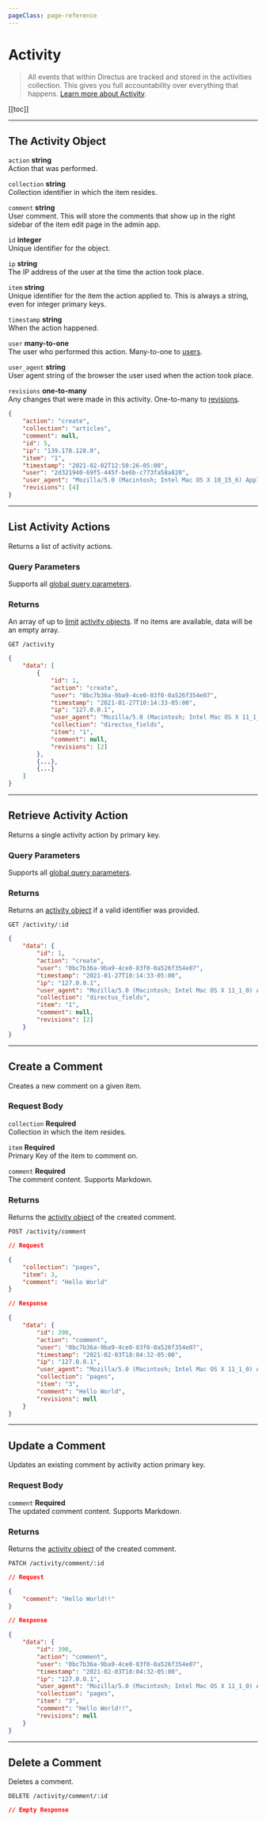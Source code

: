 ```yaml
---
pageClass: page-reference
---
```


# Activity

<div class="two-up">
<div class="left">

> All events that within Directus are tracked and stored in the activities collection. This gives you full
> accountability over everything that happens. [Learn more about Activity](/concepts/activity/).

</div>
<div class="right">

[[toc]]

</div>
</div>

---

## The Activity Object

<div class="two-up">
<div class="left">
<div class="definitions">

`action` **string**\
Action that was performed.

`collection` **string**\
Collection identifier in which the item resides.

`comment` **string**\
User comment. This will store the comments that show up in the right sidebar of the item edit page in the admin app.

`id` **integer**\
Unique identifier for the object.

`ip` **string**\
The IP address of the user at the time the action took place.

`item` **string**\
Unique identifier for the item the action applied to. This is always a string, even for integer primary keys.

`timestamp` **string**\
When the action happened.

`user` **many-to-one**\
The user who performed this action. Many-to-one to [users](/reference/api/rest/users/#the-users-object).

`user_agent` **string**\
User agent string of the browser the user used when the action took place.

`revisions` **one-to-many**\
Any changes that were made in this activity. One-to-many to [revisions](/reference/api/rest/revisions/#the-revisions-object).

</div>
</div>
<div class="right">

```json
{
	"action": "create",
	"collection": "articles",
	"comment": null,
	"id": 5,
	"ip": "139.178.128.0",
	"item": "1",
	"timestamp": "2021-02-02T12:50:26-05:00",
	"user": "2d321940-69f5-445f-be6b-c773fa58a820",
	"user_agent": "Mozilla/5.0 (Macintosh; Intel Mac OS X 10_15_6) AppleWebKit/605.1.15 (KHTML, like Gecko) Version/14.0.2 Safari/605.1.15",
	"revisions": [4]
}
```

</div>
</div>

---

## List Activity Actions

Returns a list of activity actions.

<div class="two-up">
<div class="left">

### Query Parameters

Supports all [global query parameters](/reference/api/query).

### Returns

An array of up to [limit](/reference/api/query/#limit) [activity objects](#the-activity-object). If no items are
available, data will be an empty array.

</div>
<div class="right">

```
GET /activity
```

```json
{
	"data": [
		{
			"id": 1,
			"action": "create",
			"user": "0bc7b36a-9ba9-4ce0-83f0-0a526f354e07",
			"timestamp": "2021-01-27T10:14:33-05:00",
			"ip": "127.0.0.1",
			"user_agent": "Mozilla/5.0 (Macintosh; Intel Mac OS X 11_1_0) AppleWebKit/537.36 (KHTML, like Gecko) Chrome/87.0.4280.88 Safari/537.36 Edg/87.0.664.60",
			"collection": "directus_fields",
			"item": "1",
			"comment": null,
			"revisions": [2]
		},
		{...},
		{...}
	]
}
```

</div>
</div>

---

## Retrieve Activity Action

Returns a single activity action by primary key.

<div class="two-up">
<div class="left">

### Query Parameters

Supports all [global query parameters](/reference/api/query).

### Returns

Returns an [activity object](#the-activity-object) if a valid identifier was provided.

</div>
<div class="right">

```
GET /activity/:id
```

```json
{
	"data": {
		"id": 1,
		"action": "create",
		"user": "0bc7b36a-9ba9-4ce0-83f0-0a526f354e07",
		"timestamp": "2021-01-27T10:14:33-05:00",
		"ip": "127.0.0.1",
		"user_agent": "Mozilla/5.0 (Macintosh; Intel Mac OS X 11_1_0) AppleWebKit/537.36 (KHTML, like Gecko) Chrome/87.0.4280.88 Safari/537.36 Edg/87.0.664.60",
		"collection": "directus_fields",
		"item": "1",
		"comment": null,
		"revisions": [2]
	}
}
```

</div>
</div>

---

## Create a Comment

Creates a new comment on a given item.

<div class="two-up">
<div class="left">

### Request Body

<div class="definitions">

`collection` **Required**\
Collection in which the item resides.

`item` **Required**\
Primary Key of the item to comment on.

`comment` **Required**\
The comment content. Supports Markdown.

</div>

### Returns

Returns the [activity object](#the-activity-object) of the created comment.

</div>
<div class="right">

```
POST /activity/comment
```

```json
// Request

{
	"collection": "pages",
	"item": 3,
	"comment": "Hello World"
}
```

```json
// Response

{
	"data": {
		"id": 390,
		"action": "comment",
		"user": "0bc7b36a-9ba9-4ce0-83f0-0a526f354e07",
		"timestamp": "2021-02-03T18:04:32-05:00",
		"ip": "127.0.0.1",
		"user_agent": "Mozilla/5.0 (Macintosh; Intel Mac OS X 11_1_0) AppleWebKit/537.36 (KHTML, like Gecko) Chrome/87.0.4280.88 Safari/537.36 Edg/87.0.664.60",
		"collection": "pages",
		"item": "3",
		"comment": "Hello World",
		"revisions": null
	}
}
```

</div>
</div>

---

## Update a Comment

Updates an existing comment by activity action primary key.

<div class="two-up">
<div class="left">

### Request Body

<div class="definitions">

`comment` **Required**\
The updated comment content. Supports Markdown.

</div>

### Returns

Returns the [activity object](#the-activity-object) of the created comment.

</div>
<div class="right">

```
PATCH /activity/comment/:id
```

```json
// Request

{
	"comment": "Hello World!!"
}
```

```json
// Response

{
	"data": {
		"id": 390,
		"action": "comment",
		"user": "0bc7b36a-9ba9-4ce0-83f0-0a526f354e07",
		"timestamp": "2021-02-03T18:04:32-05:00",
		"ip": "127.0.0.1",
		"user_agent": "Mozilla/5.0 (Macintosh; Intel Mac OS X 11_1_0) AppleWebKit/537.36 (KHTML, like Gecko) Chrome/87.0.4280.88 Safari/537.36 Edg/87.0.664.60",
		"collection": "pages",
		"item": "3",
		"comment": "Hello World!!",
		"revisions": null
	}
}
```

</div>
</div>

---

## Delete a Comment

Deletes a comment.

<div class="two-up">
<div class="left"></div>
<div class="right">

```
DELETE /activity/comment/:id
```

```json
// Empty Response
```

</div>
</div>
